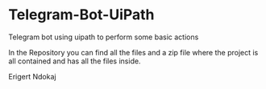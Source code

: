 # Telegram-Bot-UiPath
Telegram bot using uipath to perform some basic actions

In the Repository you can find all the files and a zip file where the project is all contained and has all the files inside.

Erigert Ndokaj
